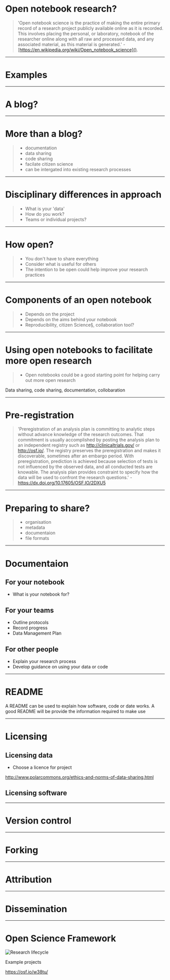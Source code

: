 
# Open notebook research?

> 'Open notebook science is the practice of making the entire primary record of a research project publicly available online as it is recorded. This involves placing the personal, or laboratory, notebook of the researcher online along with all raw and processed data, and any associated material, as this material is generated.' - [https://en.wikipedia.org/wiki/Open_notebook_science]().

---

# Examples 
<!---TODO---> 



---
<!---TODO--->

# A blog? 



---

# More than a blog?

<!---TODO--->

> - documentation
> - data sharing
> - code sharing
> - facilate citizen science
> - can be intergated into existing research processes

---

# Disciplinary differences in approach

> - What is your 'data'
> - How do you work?
> - Teams or individual projects?

---

# How open?

> - You don't have to share everything
> - Consider what is useful for others
> - The intention to be open could help improve your research practices

---

# Components of an open notebook

> - Depends on the project
> - Depends on the aims behind your notebook
> - Reproducibility, citizen Science§, collaboration tool?

---

# Using open notebooks to facilitate more open research

> - Open notebooks could be a good starting point for helping carry out more open research

<!---todo---> 
Data sharing, code sharing, documentation, collobaration 


---

# Pre-registration

> 'Preregistration of an analysis plan is committing to analytic steps without advance knowledge of the research outcomes. That commitment is usually accomplished by posting the analysis plan to an independent registry such as http://clinicaltrials.gov/ or http://osf.io/. The registry preserves the preregistration and makes it discoverable, sometimes after an embargo period. With preregistration, prediction is achieved because selection of tests is not influenced by the observed data, and all conducted tests are knowable. The analysis plan provides constraint to specify how the data will be used to confront the research questions.' - https://dx.doi.org/10.17605/OSF.IO/2DXU5

---

# Preparing to share?

> - organisation
> - metadata
> - documentaion
> - file formats

---


# Documentaion

## For your notebook
- What is your notebook for?

## For your teams
- Outline protocols
- Record progress
- Data Management Plan

## For other people  
- Explain your research process
- Develop guidance on using your data or code

---

# README

A README can be used to explain how software, code or date works. A good README will be provide the information required to make use

---

# Licensing

## Licensing data
- Choose a licence for project

http://www.polarcommons.org/ethics-and-norms-of-data-sharing.html

## Licensing software

---

# Version control


---

# Forking


---

# Attribution


---

# Dissemination

---



# Open Science Framework

![Research lifecycle](/images/research_lifecycle_original.png)


Example projects

https://osf.io/w38tu/
